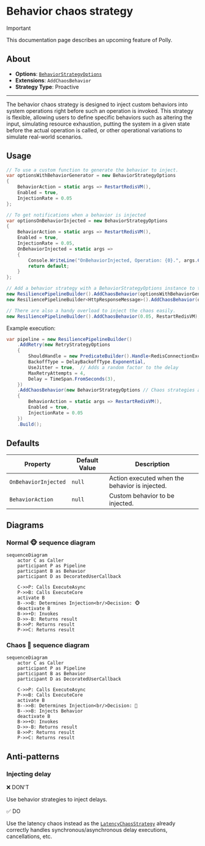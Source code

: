# Behavior chaos strategy

> [!IMPORTANT]
> This documentation page describes an upcoming feature of Polly.

## About

- **Options**: [`BehaviorStrategyOptions`](xref:Polly.Simmy.Behavior.BehaviorStrategyOptions)
- **Extensions**: `AddChaosBehavior`
- **Strategy Type**: Proactive

---

The behavior chaos strategy is designed to inject custom behaviors into system operations right before such an operation is invoked. This strategy is flexible, allowing users to define specific behaviors such as altering the input, simulating resource exhaustion, putting the system in a given state before the actual operation is called, or other operational variations to simulate real-world scenarios.

## Usage

<!-- snippet: chaos-behavior-usage -->
```cs
// To use a custom function to generate the behavior to inject.
var optionsWithBehaviorGenerator = new BehaviorStrategyOptions
{
    BehaviorAction = static args => RestartRedisVM(),
    Enabled = true,
    InjectionRate = 0.05
};

// To get notifications when a behavior is injected
var optionsOnBehaviorInjected = new BehaviorStrategyOptions
{
    BehaviorAction = static args => RestartRedisVM(),
    Enabled = true,
    InjectionRate = 0.05,
    OnBehaviorInjected = static args =>
    {
        Console.WriteLine("OnBehaviorInjected, Operation: {0}.", args.Context.OperationKey);
        return default;
    }
};

// Add a behavior strategy with a BehaviorStrategyOptions instance to the pipeline
new ResiliencePipelineBuilder().AddChaosBehavior(optionsWithBehaviorGenerator);
new ResiliencePipelineBuilder<HttpResponseMessage>().AddChaosBehavior(optionsOnBehaviorInjected);

// There are also a handy overload to inject the chaos easily.
new ResiliencePipelineBuilder().AddChaosBehavior(0.05, RestartRedisVM);
```
<!-- endSnippet -->

Example execution:

<!-- snippet: chaos-behavior-execution -->
```cs
var pipeline = new ResiliencePipelineBuilder()
    .AddRetry(new RetryStrategyOptions
    {
        ShouldHandle = new PredicateBuilder().Handle<RedisConnectionException>(),
        BackoffType = DelayBackoffType.Exponential,
        UseJitter = true,  // Adds a random factor to the delay
        MaxRetryAttempts = 4,
        Delay = TimeSpan.FromSeconds(3),
    })
    .AddChaosBehavior(new BehaviorStrategyOptions // Chaos strategies are usually placed as the last ones in the pipeline
    {
        BehaviorAction = static args => RestartRedisVM(),
        Enabled = true,
        InjectionRate = 0.05
    })
    .Build();
```
<!-- endSnippet -->

## Defaults

| Property             | Default Value | Description                                    |
|----------------------|---------------|------------------------------------------------|
| `OnBehaviorInjected` | `null`        | Action executed when the behavior is injected. |
| `BehaviorAction`     | `null`        | Custom behavior to be injected.                |

## Diagrams

### Normal 🐵 sequence diagram

```mermaid
sequenceDiagram
    actor C as Caller
    participant P as Pipeline
    participant B as Behavior
    participant D as DecoratedUserCallback

    C->>P: Calls ExecuteAsync
    P->>B: Calls ExecuteCore
    activate B
    B-->>B: Determines Injection<br/>Decision: 🐵
    deactivate B
    B->>+D: Invokes
    D->>-B: Returns result
    B->>P: Returns result
    P->>C: Returns result
```

### Chaos 🙈 sequence diagram

```mermaid
sequenceDiagram
    actor C as Caller
    participant P as Pipeline
    participant B as Behavior
    participant D as DecoratedUserCallback

    C->>P: Calls ExecuteAsync
    P->>B: Calls ExecuteCore
    activate B
    B-->>B: Determines Injection<br/>Decision: 🙈
    B-->>B: Injects Behavior
    deactivate B
    B->>+D: Invokes
    D->>-B: Returns result
    B->>P: Returns result
    P->>C: Returns result
```

## Anti-patterns

### Injecting delay

❌ DON'T

Use behavior strategies to inject delays.

✅ DO

Use the latency chaos instead as the [`LatencyChaosStrategy`](latency.md) already correctly handles synchronous/asynchronous delay executions, cancellations, etc.
